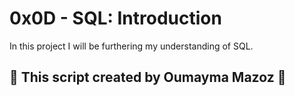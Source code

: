 # 0x0D - SQL: Introduction

In this project I will be furthering my understanding of SQL.

## :shell: This script created by Oumayma Mazoz :shell:
